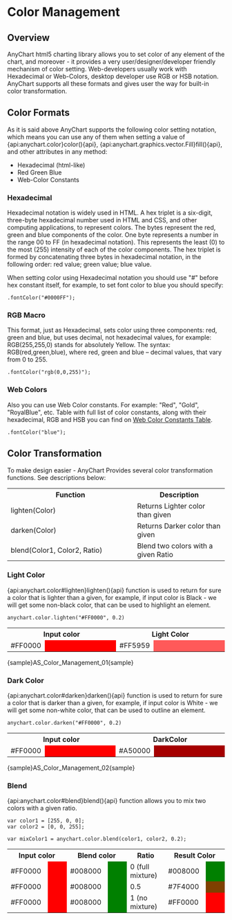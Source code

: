 # Color Management

## Overview

AnyChart html5 charting library allows you to set color of any element of the chart, and moreover - it provides a very user/designer/developer friendly mechanism of color setting. Web-developers usually work with Hexadecimal or Web-Colors, desktop developer use RGB or HSB notation. AnyChart supports all these formats and gives user the way for built-in color transformation.

## Color Formats

As it is said above AnyChart supports the following color setting notation, which means you can use any of them when setting a value of {api:anychart.color}color(){api}, {api:anychart.graphics.vector.Fill}fill(){api}, and other attributes in any method:

* Hexadecimal (html-like)
* Red Green Blue
* Web-Color Constants

### Hexadecimal

Hexadecimal notation is widely used in HTML. A hex triplet is a six-digit, three-byte hexadecimal number used in HTML and CSS, and other computing applications, to represent colors. The bytes represent the red, green and blue components of the color. One byte represents a number in the range 00 to FF (in hexadecimal notation). This represents the least (0) to the most (255) intensity of each of the color components. The hex triplet is formed by concatenating three bytes in hexadecimal notation, in the following order: red value; green value; blue value.

When setting color using Hexadecimal notation you should use "#" before hex constant itself, for example, to set font color to blue you should specify:

```
.fontColor("#0000FF");
```

### RGB Macro

This format, just as Hexadecimal, sets color using three components: red, green and blue, but uses decimal, not hexadecimal values, for example: RGB(255,255,0) stands for absolutely Yellow. The syntax: RGB(red,green,blue), where red, green and blue – decimal values, that vary from 0 to 255.

```
.fontColor("rgb(0,0,255)");
```

### Web Colors

Also you can use Web Color constants. For example: "Red", "Gold", "RoyalBlue", etc. Table with full list of color constants, along with their hexadecimal, RGB and HSB you can find on [Web Color Constants Table](Colors_Table).

```
.fontColor("blue");
```

## Color Transformation

To make design easier - AnyChart Provides several color transformation functions. See descriptions below:

<table class="dtTABLE">
<tbody>
<tr>
<th width="411">Function</th>
<th width="277">Description</th>
</tr>
<tr>
<td>lighten(Color)</td>
<td>Returns Lighter color than given </td>
</tr>
<tr>
<td>darken(Color)</td>
<td>Returns Darker color than given </td>
</tr>
<tr>
<td>blend(Color1, Color2, Ratio)</td>
<td>Blend two colors with a given Ratio</td>
</tr>
</tbody>
</table>

### Light Color

{api:anychart.color#lighten}lighten(){api} function is used to return for sure a color that is lighter than a given, for example, if input color is Black - we will get some non-black color, that can be used to highlight an element. 

```
anychart.color.lighten("#FF0000", 0.2)
```

<table width="700" class="dtTABLE">
<tbody>
<tr>
<th colspan="2"><b>Input color</b></th>
<th colspan="2">Light Color</th>
</tr>
<tr>
<td width="66">#FF0000</td>
<td width="270" bgcolor="#FF0000">&nbsp;</td>
<td width="66">#FF5959</td>
<td width="270" bgcolor="#FF5959">&nbsp;</td>
</tr>
</tbody>
</table>

{sample}AS\_Color\_Management\_01{sample}

### Dark Color

{api:anychart.color#darken}darken(){api} function is used to return for sure a color that is darker than a given, for example, if input color is White - we will get some non-white color, that can be used to outline an element.

```
anychart.color.darken("#FF0000", 0.2)
```

<table width="700" class="dtTABLE">
<tbody>
<tr>
<th colspan="2">Input color</th>
<th colspan="2">DarkColor</th>
</tr>
<tr>
<td width="66">#FF0000</td>
<td width="270" bgcolor="#FF0000">&nbsp;</td>
<td width="66">#A50000</td>
<td width="270" bgcolor="#A50000">&nbsp;</td>
</tr>
</tbody>
</table>

{sample}AS\_Color\_Management\_02{sample}

### Blend

{api:anychart.color#blend}blend(){api} function allows you to mix two colors with a given ratio.

```
var color1 = [255, 0, 0];
var color2 = [0, 0, 255];

var mixColor1 = anychart.color.blend(color1, color2, 0.2);
```

<table width="700" class="dtTABLE">
<tbody><tr>
<th colspan="2">Input color</th>
<th colspan="2">Blend color</th>
<th>Ratio</th>
<th colspan="2">Result Color</th>
</tr>
<tr>
<td width="100">#FF0000</td>
<td width="100" bgcolor="#FF0000">&nbsp;</td>
<td width="100">#008000</td>
<td width="100" bgcolor="#008000">&nbsp;</td>
<td width="100">0 (full mixture) </td>
<td width="100">#008000</td>
<td width="100" bgcolor="#008000">&nbsp;</td>
</tr>
<tr>
<td>#FF0000</td>
<td bgcolor="#FF0000">&nbsp;</td>
<td>#008000</td>
<td bgcolor="#008000">&nbsp;</td>
<td>0.5 </td>
<td>#7F4000</td>
<td bgcolor="#7F4000">&nbsp;</td>
</tr>
<tr>
<td>#FF0000</td>
<td bgcolor="#FF0000">&nbsp;</td>
<td>#008000</td>
<td bgcolor="#008000">&nbsp;</td>
<td>1 (no mixture) </td>
<td>#FF0000</td>
<td bgcolor="#FF0000">&nbsp;</td>
</tr>
</tbody></table>